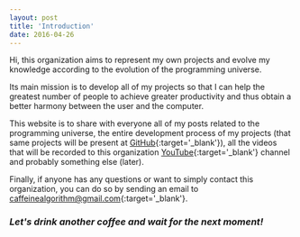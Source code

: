 ```yaml
---
layout: post
title: 'Introduction'
date: 2016-04-26
---
```


Hi, this organization aims to represent my own projects and evolve my knowledge according to the evolution of the programming universe.

Its main mission is to develop all of my projects so that I can help the greatest number of people to achieve greater productivity and thus obtain a better harmony between the user and the computer.

This website is to share with everyone all of my posts related to the programming universe, the entire development process of my projects (that same projects will be present at [GitHub](https://github.com/caffeinealgorithm){:target='_blank'}), all the videos that will be recorded to this organization [YouTube](https://www.youtube.com/c/CaffeineAlgorithm){:target='_blank'} channel and probably something else (later).

Finally, if anyone has any questions or want to simply contact this organization, you can do so by sending an email to [caffeinealgorithm@gmail.com](mailto:caffeinealgorithm@gmail.com){:target='_blank'}.

### *Let's drink another coffee and wait for the next moment!*